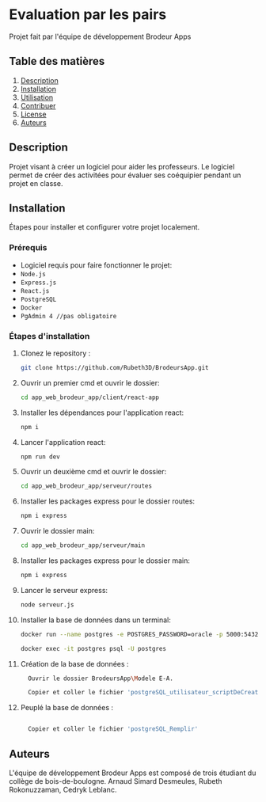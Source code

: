 # Evaluation par les pairs

Projet fait par l'équipe de développement Brodeur Apps

## Table des matières

1. [Description](#description)
2. [Installation](#installation)
3. [Utilisation](#utilisation)
4. [Contribuer](#contribuer)
5. [License](#license)
6. [Auteurs](#auteurs)

## Description

Projet visant à créer un logiciel pour aider les professeurs. Le logiciel permet de créer des activitées pour évaluer ses coéquipier pendant un projet en classe.

## Installation

Étapes pour installer et configurer votre projet localement.

### Prérequis

- Logiciel requis pour faire fonctionner le projet:
- `Node.js`
- `Express.js`
- `React.js`
- `PostgreSQL`
- `Docker`
- `PgAdmin 4 //pas obligatoire`

### Étapes d'installation

1. Clonez le repository :

   ```bash
   git clone https://github.com/Rubeth3D/BrodeursApp.git
   ```

2. Ouvrir un premier cmd et ouvrir le dossier:

   ```bash
   cd app_web_brodeur_app/client/react-app
   ```

3. Installer les dépendances pour l'application react:

   ```bash
   npm i
   ```

4. Lancer l'application react:

   ```bash
   npm run dev
   ```

5. Ouvrir un deuxième cmd et ouvrir le dossier:

   ```bash
   cd app_web_brodeur_app/serveur/routes
   ```

6. Installer les packages express pour le dossier routes:

   ```bash
   npm i express
   ```

7. Ouvrir le dossier main:

    ```bash
    cd app_web_brodeur_app/serveur/main
    ```

8. Installer les packages express pour le dossier main:

    ```bash
    npm i express
    ```

9. Lancer le serveur express: 

    ```bash
    node serveur.js
    ``` 

10. Installer la base de données dans un terminal:

    ```bash
    docker run --name postgres -e POSTGRES_PASSWORD=oracle -p 5000:5432 -d postgres

    docker exec -it postgres psql -U postgres

    ```

11. Création de la base de données :

    ```bash
      Ouvrir le dossier BrodeursApp\Modele E-A.

      Copier et coller le fichier 'postgreSQL_utilisateur_scriptDeCreation'
    ```

12. Peuplé la base de données :

    ```bash

      Copier et coller le fichier 'postgreSQL_Remplir'
    ```

## Auteurs

L'équipe de développement Brodeur Apps est composé de trois étudiant du collège de bois-de-boulogne.
Arnaud Simard Desmeules, Rubeth Rokonuzzaman, Cedryk Leblanc.
